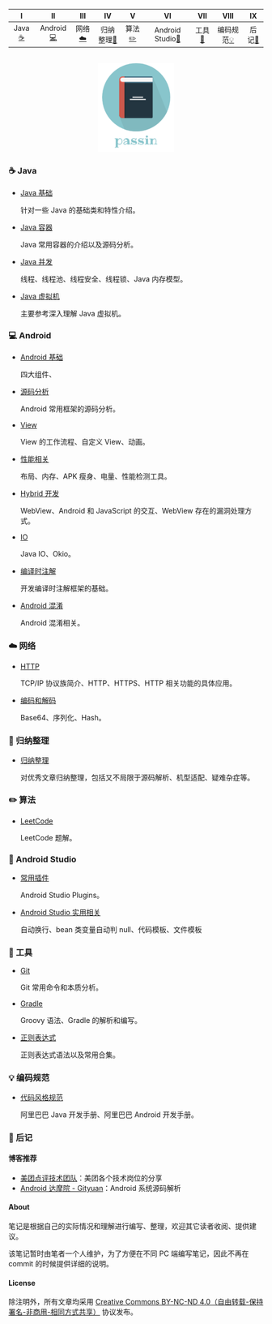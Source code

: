   
| Ⅰ | Ⅱ | Ⅲ | Ⅳ | Ⅴ | Ⅵ | Ⅶ | Ⅷ | Ⅸ |
| :---------: | :---------: | :---------: | :---------: | :---------: | :---------: | :---------: | :---------: | :---------: |
| Java[:coffee:](#coffee-java) | Android[:computer:](#computer-android) | 网络[:cloud:](#cloud-网络) | 归纳整理[:couple:](#couple-归纳整理) | 算法[:pencil2:](#pencil2-算法) | Android Studio[:speak_no_evil:](#speak_no_evil-android-studio) | 工具[:hammer:](#hammer-工具) | 编码规范[:bulb:](#bulb-编码规范) | 后记[:memo:](#memo-后记) |
    

<br>
<div align="center">
    <img src="pictures//LogoMakr_3qozGk.png" width="150px">
</div>


### :coffee: Java 

- [Java 基础](https://github.com/passin95/LearningNotes/blob/master/notes/Java%20基础.md)

  针对一些 Java 的基础类和特性介绍。

- [Java 容器](https://github.com/passin95/LearningNotes/blob/master/notes/Java%20容器.md)

  Java 常用容器的介绍以及源码分析。

- [Java 并发](https://github.com/passin95/LearningNotes/blob/master/notes/Java%20并发.md)

  线程、线程池、线程安全、线程锁、Java 内存模型。

- [Java 虚拟机](https://github.com/passin95/LearningNotes/blob/master/notes/Java%20虚拟机.md)

  主要参考深入理解 Java 虚拟机。

### :computer: Android 

- [Android 基础](https://github.com/passin95/LearningNotes/blob/master/notes/Android%20基础.md)

  四大组件、

- [源码分析](https://github.com/passin95/LearningNotes/blob/master/notes/源码分析.md)

  Android 常用框架的源码分析。

- [View](https://github.com/passin95/LearningNotes/blob/master/notes/View.md)

  View 的工作流程、自定义 View、动画。

- [性能相关](https://github.com/passin95/LearningNotes/blob/master/notes/性能相关.md)

  布局、内存、APK 瘦身、电量、性能检测工具。

- [Hybrid 开发](https://github.com/passin95/LearningNotes/blob/master/notes/hybrid%20开发.md)

  WebView、Android 和 JavaScript 的交互、WebView 存在的漏洞处理方式。

- [IO](https://github.com/passin95/LearningNotes/blob/master/notes/IO.md)

  Java IO、Okio。

- [编译时注解](https://github.com/passin95/LearningNotes/blob/master/notes/编译时注解.md)

  开发编译时注解框架的基础。

- [Android 混淆](https://github.com/passin95/LearningNotes/blob/master/notes/Android%20混淆.md)
  
  Android 混淆相关。

### :cloud: 网络 

- [HTTP](https://github.com/passin95/LearningNotes/blob/master/notes/HTTP.md)

  TCP/IP 协议族简介、HTTP、HTTPS、HTTP 相关功能的具体应用。

- [编码和解码](https://github.com/passin95/LearningNotes/blob/master/notes/编码和解码.md)

  Base64、序列化、Hash。

### :couple: 归纳整理

- [归纳整理](https://github.com/passin95/LearningNotes/blob/master/notes/归纳整理.md)

  对优秀文章归纳整理，包括又不局限于源码解析、机型适配、疑难杂症等。

### :pencil2: 算法 

- [LeetCode](https://github.com/passin95/LearningNotes/blob/master/notes/LeetCode.md)

  LeetCode 题解。

### :speak_no_evil: Android Studio 

- [常用插件](https://github.com/passin95/LearningNotes/blob/master/notes/Android%20Studio%20Plugins.md)

  Android Studio Plugins。

- [Android Studio 实用相关](https://github.com/passin95/LearningNotes/blob/master/notes/Android%20Studio%20技巧相关.md)

  自动换行、bean 类变量自动判 null、代码模板、文件模板

### :hammer: 工具 

- [Git](https://github.com/passin95/LearningNotes/blob/master/notes/Git.md)

  Git 常用命令和本质分析。

- [Gradle](https://github.com/passin95/LearningNotes/blob/master/notes/Gradle.md)

  Groovy 语法、Gradle 的解析和编写。

- [正则表达式](https://github.com/passin95/LearningNotes/blob/master/notes/正则表达式.md)

  正则表达式语法以及常用合集。

### :bulb: 编码规范 

- [代码风格规范](https://github.com/passin95/LearningNotes/blob/master/notes/代码风格规范.md)

  阿里巴巴 Java 开发手册、阿里巴巴 Android 开发手册。

### :memo: 后记 

#### 博客推荐

- [美团点评技术团队](https://tech.meituan.com/)：美团各个技术岗位的分享
- [Android 达摩院 - Gityuan](http://gityuan.com/tags/)：Android 系统源码解析

#### About

笔记是根据自己的实际情况和理解进行编写、整理，欢迎其它读者收阅、提供建议。

该笔记暂时由笔者一个人维护，为了方便在不同 PC 端编写笔记，因此不再在 commit 的时候提供详细的说明。

#### License

除注明外，所有文章均采用 [Creative Commons BY-NC-ND 4.0（自由转载-保持署名-非商用-相同方式共享）](https://creativecommons.org/licenses/by-nc-sa/4.0/deed.zh) 协议发布。

